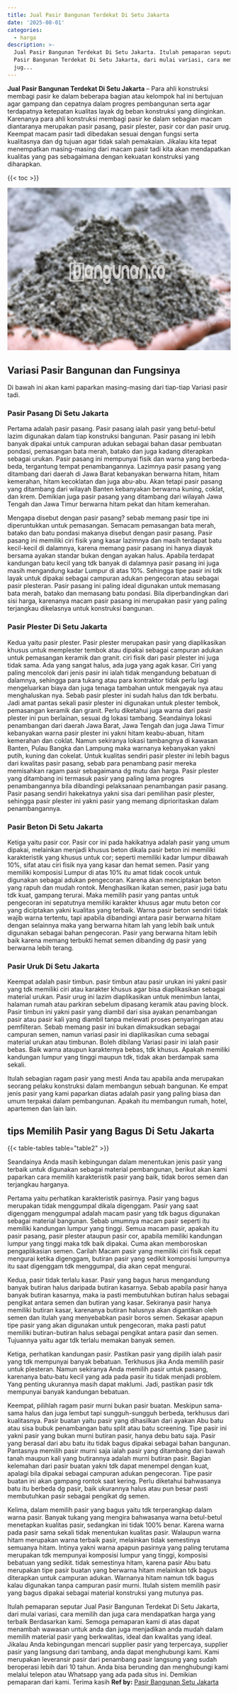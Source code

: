 ```yaml
---
title: Jual Pasir Bangunan Terdekat Di Setu Jakarta
date: '2025-08-01'
categories:
  - harga
description: >-
  Jual Pasir Bangunan Terdekat Di Setu Jakarta. Itulah pemaparan seputar Jual
  Pasir Bangunan Terdekat Di Setu Jakarta, dari mulai variasi, cara memilih dan
  jug...
---
```


**Jual Pasir Bangunan Terdekat Di Setu Jakarta** – Para ahli konstruksi membagi pasir ke dalam beberapa bagian atau kelompok hal ini bertujuan agar gampang dan cepatnya dalam progres pembangunan serta agar terdapatnya ketepatan kualitas layak dg beban konstruksi yang diinginkan. Karenanya para ahli konstruksi membagi pasir ke dalam sebagian macam diantaranya merupakan pasir pasang, pasir plester, pasir cor dan pasir urug. Keempat macam pasir tadi dibedakan sesuai dengan fungsi serta kualitasnya dan dg tujuan agar tidak salah pemakaian. Jikalau kita tepat menempatkan masing-masing dari macam pasir tadi kita akan mendapatkan kualitas yang pas sebagaimana dengan kekuatan konstruksi yang diharapkan.

{{< toc >}}

![Jual Pasir Bangunan Terdekat Di Setu Jakarta](/images/jual-pasir-bangunan-53.png)

## Variasi Pasir Bangunan dan Fungsinya

Di bawah ini akan kami paparkan masing-masing dari tiap-tiap Variasi pasir tadi.

### Pasir Pasang Di Setu Jakarta

Pertama adalah pasir pasang. Pasir pasang ialah pasir yang betul-betul lazim digunakan dalam tiap konstruksi bangunan. Pasir pasang ini lebih banyak dipakai untuk campuran adukan sebagai bahan dasar pembuatan pondasi, pemasangan bata merah, batako dan juga kadang diterapkan sebagai urukan. Pasir pasang ini mempunyai fisik dan warna yang berbeda-beda, tergantung tempat penambangannya. Lazimnya pasir pasang yang ditambang dari daerah di Jawa Barat kebanyakan berwarna hitam, hitam kemerahan, hitam kecoklatan dan juga abu-abu. Akan tetapi pasir pasang yang ditambang dari wilayah Banten kebanyakan berwarna kuning, coklat, dan krem. Demikian juga pasir pasang yang ditambang dari wilayah Jawa Tengah dan Jawa Timur berwarna hitam pekat dan hitam kemerahan.

Mengapa disebut dengan pasir pasang? sebab memang pasir tipe ini diperuntukkan untuk pemasangan. Semacam pemasangan bata merah, batako dan batu pondasi makanya disebut dengan pasir pasang. Pasir pasang ini memiliki ciri fisik yang kasar lazimnya dan masih terdapat batu kecil-kecil di dalamnya, karena memang pasir pasang ini hanya diayak bersama ayakan standar bukan dengan ayakan halus. Apabila terdapat kandungan batu kecil yang tdk banyak di dalamnya pasir pasang ini juga masih mengandung kadar Lumpur di atas 10%. Sehingga tipe pasir ini tdk layak untuk dipakai sebagai campuran adukan pengecoran atau sebagai pasir plesteran. Pasir pasang ini paling ideal digunakan untuk memasang bata merah, batako dan memasang batu pondasi. Bila diperbandingkan dari sisi harga, karenanya macam pasir pasang ini merupakan pasir yang paling terjangkau dikelasnya untuk konstruksi bangunan.

### Pasir Plester Di Setu Jakarta

Kedua yaitu pasir plester. Pasir plester merupakan pasir yang diaplikasikan khusus untuk memplester tembok atau dipakai sebagai campuran adukan untuk pemasangan keramik dan granit. ciri fisik dari pasir plester ini juga tidak sama. Ada yang sangat halus, ada juga yang agak kasar. Ciri yang paling mencolok dari jenis pasir ini ialah tidak mengandung bebatuan di dalamnya, sehingga para tukang atau para kontraktor tidak perlu lagi mengeluarkan biaya dan juga tenaga tambahan untuk mengayak nya atau menghaluskan nya. Sebab pasir plester ini sudah halus dan tdk berbatu. Jadi amat pantas sekali pasir plester ini digunakan untuk plester tembok, pemasangan keramik dan granit. Perlu diketahui juga warna dari pasir plester ini pun berlainan, sesuai dg lokasi tambang. Seandainya lokasi penambangan dari daerah Jawa Barat, Jawa Tengah dan juga Jawa Timur kebanyakan warna pasir plester ini yakni hitam keabu-abuan, hitam kemerahan dan coklat. Namun sekiranya lokasi tambangnya di kawasan Banten, Pulau Bangka dan Lampung maka warnanya kebanyakan yakni putih, kuning dan cokelat. Untuk kualitas sendiri pasir plester ini lebih bagus dari kwalitas pasir pasang, sebab para penambang pasir mereka memisahkan ragam pasir sebagaimana dg mutu dan harga. Pasir plester yang ditambang ini termasuk pasir yang paling lama progres penambangannya bila dibandingi pelaksanaan penambangan pasir pasang. Pasir pasang sendiri hakekatnya yakni sisa dari pemilihan pasir plester, sehingga pasir plester ini yakni pasir yang memang diprioritaskan dalam penambangannya.

### Pasir Beton Di Setu Jakarta

Ketiga yaitu pasir cor. Pasir cor ini pada hakikatnya adalah pasir yang umum dipakai, melainkan menjadi khusus beton dikala pasir beton ini memiliki karakteristik yang khusus untuk cor; seperti memiliki kadar lumpur dibawah 10%, sifat atau ciri fisik nya yang kasar dan hemat semen. Pasir yang memiliki komposisi Lumpur di atas 10% itu amat tidak cocok untuk digunakan sebagai adukan pengecoran. Karena akan menciptakan beton yang rapuh dan mudah rontok. Menghasilkan ikatan semen, pasir juga batu tdk kuat, gampang terurai. Maka memilih pasir yang pantas untuk pengecoran ini sepatutnya memiliki karakter khusus agar mutu beton cor yang diciptakan yakni kualitas yang terbaik. Warna pasir beton sendiri tidak wajib warna tertentu, tapi apabila dibandingi antara pasir berwarna hitam dengan selainnya maka yang berwarna hitam lah yang lebih baik untuk digunakan sebagai bahan pengecoran. Pasir yang berwarna hitam lebih baik karena memang terbukti hemat semen dibanding dg pasir yang berwarna lebih terang.

### Pasir Uruk Di Setu Jakarta

Keempat adalah pasir timbun. pasir timbun atau pasir urukan ini yakni pasir yang tdk memiliki ciri atau karakter khusus agar bisa diaplikasikan sebagai material urukan. Pasir urug ini lazim diaplikasikan untuk menimbun lantai, halaman rumah atau parkiran sebelum dipasang keramik atau paving block. Pasir timbun ini yakni pasir yang diambil dari sisa ayakan penambangan pasir atau pasir kali yang diambil tanpa melewati proses penyaringan atau pemfilteran. Sebab memang pasir ini bukan dimaksudkan sebagai campuran semen, namun variasi pasir ini diaplikasikan cuma sebagai material urukan atau timbunan. Boleh dibilang Variasi pasir ini ialah pasir bebas. Baik warna ataupun karakternya bebas, tdk khusus. Apakah memiliki kandungan lumpur yang tinggi maupun tdk, tidak akan berdampak sama sekali.

Itulah sebagian ragam pasir yang mesti Anda tau apabila anda merupakan seorang pelaku konstruksi dalam membangun sebuah bangunan. Ke empat jenis pasir yang kami paparkan diatas adalah pasir yang paling biasa dan umum terpakai dalam pembangunan. Apakah itu membangun rumah, hotel, apartemen dan lain lain.

## tips Memilih Pasir yang Bagus Di Setu Jakarta

{{< table-tables table="table2" >}}

Seandainya Anda masih kebingungan dalam menentukan jenis pasir yang terbaik untuk digunakan sebagai material pembangunan, berikut akan kami paparkan cara memilih karakteristik pasir yang baik, tidak boros semen dan terjangkau harganya.

Pertama yaitu perhatikan karakteristik pasirnya. Pasir yang bagus merupakan tidak menggumpal dikala digenggam. Pasir yang saat digenggam menggumpal adalah macam pasir yang tdk bagus digunakan sebagai material bangunan. Sebab umumnya macam pasir seperti itu memiliki kandungan lumpur yang tinggi. Semua macam pasir, apakah itu pasir pasang, pasir plester ataupun pasir cor, apabila memiliki kandungan lumpur yang tinggi maka tdk baik dipakai. Cuma akan memboroskan pengaplikasian semen. Carilah Macam pasir yang memiliki ciri fisik cepat mengurai ketika digenggam, butiran pasir yang sedikit komposisi lumpurnya itu saat digenggam tdk menggumpal, dia akan cepat mengurai.

Kedua, pasir tidak terlalu kasar. Pasir yang bagus harus mengandung banyak butiran halus daripada butiran kasarnya. Sebab apabila pasir hanya banyak butiran kasarnya, maka ia pasti membutuhkan butiran halus sebagai pengikat antara semen dan butiran yang kasar. Sekiranya pasir hanya memiliki butiran kasar, karenanya butiran halusnya akan digantikan oleh semen dan itulah yang menyebabkan pasir boros semen. Sekasar apapun tipe pasir yang akan digunakan untuk pengecoran, maka pasti patut memiliki butiran-butiran halus sebagai pengikat antara pasir dan semen. Tujuannya yaitu agar tdk terlalu memakan banyak semen.

Ketiga, perhatikan kandungan pasir. Pastikan pasir yang dipilih ialah pasir yang tdk mempunyai banyak bebatuan. Terkhusus jika Anda memilih pasir untuk plesteran. Namun sekiranya Anda memilih pasir untuk pasang, karenanya batu-batu kecil yang ada pada pasir itu tidak menjadi problem. Yang penting ukurannya masih dapat maklumi. Jadi, pastikan pasir tdk mempunyai banyak kandungan bebatuan.

Keempat, pilihlah ragam pasir murni bukan pasir buatan. Meskipun sama-sama halus dan juga lembut tapi sungguh-sungguh berbeda, terkhusus dari kualitasnya. Pasir buatan yaitu pasir yang dihasilkan dari ayakan Abu batu atau sisa bubuk penambangan batu split atau batu screening. Tipe pasir ini yakni pasir yang bukan murni butiran pasir, hanya debu batu saja. Pasir yang berasal dari abu batu itu tidak bagus dipakai sebagai bahan bangunan. Pantasnya memilih pasir murni saja ialah pasir yang ditambang dari bawah tanah maupun kali yang butirannya adalah murni butiran pasir. Bagian kelemahan dari pasir buatan yakni tdk dapat menempel dengan kuat, apalagi bila dipakai sebagai campuran adukan pengecoran. Tipe pasir buatan ini akan gampang rontok saat kering. Perlu diketahui bahwasanya batu itu berbeda dg pasir, baik ukurannya halus atau pun besar pasti membutuhkan pasir sebagai pengikat dg semen.

Kelima, dalam memilih pasir yang bagus yaitu tdk terperangkap dalam warna pasir. Banyak tukang yang mengira bahwasanya warna betul-betul menetapkan kualitas pasir, sedangkan ini tidak 100% benar. Karena warna pada pasir sama sekali tidak menentukan kualitas pasir. Walaupun warna hitam merupakan warna terbaik pasir, melainkan tidak semestinya semuanya hitam. Intinya yakni warna apapun pasirnya yang paling terutama merupakan tdk mempunyai komposisi lumpur yang tinggi, komposisi bebatuan yang sedikit. tidak semestinya hitam, karena pasir Abu batu merupakan tipe pasir buatan yang berwarna hitam melainkan tdk bagus diterapkan untuk campuran adukan. Warnanya hitam namun tdk bagus kalau digunakan tanpa campuran pasir murni. Itulah sistem memilih pasir yang bagus dipakai sebagai material konstruksi yang mutunya pas.

Itulah pemaparan seputar Jual Pasir Bangunan Terdekat Di Setu Jakarta, dari mulai variasi, cara memilih dan juga cara mendapatkan harga yang terbaik Berdasarkan kami. Semoga pemaparan kami di atas dapat menambah wawasan untuk anda dan juga menjadikan anda mudah dalam memilih material pasir yang berkwalitas, ideal dan kwalitas yang ideal. Jikalau Anda kebingungan mencari supplier pasir yang terpercaya, supplier pasir yang langsung dari tambang, anda dapat menghubungi kami. Kami merupakan leveransir pasir dari penambang pasir langsung yang sudah beroperasi lebih dari 10 tahun. Anda bisa berunding dan menghubungi kami melalui telepon atau Whatsapp yang ada pada situs ini. Demikian pemaparan dari kami. Terima kasih
**Ref by:** [Pasir Bangunan Setu Jakarta](https://id.wikipedia.org/wiki/Pasir)
